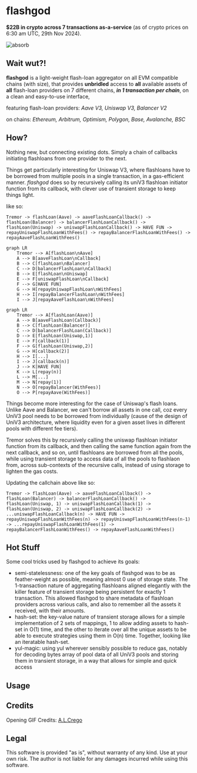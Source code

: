 # flashgod

__$22B in crypto across 7 transactions as-a-service__ (as of crypto prices on 6:30 am UTC, 29th Nov 2024).

![absorb](https://github.com/user-attachments/assets/02c2e624-9b74-46a3-b527-c37919a84619)


## Wait wut?!
__flashgod__ is a light-weight flash-loan aggregator on all EVM compatible chains (with size), that provides __unbridled__ access to __all__ available assets of __all__ flash-loan providers on 7 different chains, *__in 1 transaction per chain__*, on a clean and easy-to-use interface,

featuring flash-loan providers: _Aave V3, Uniswap V3, Balancer V2_

on chains: _Ethereum, Arbitrum, Optimism, Polygon, Base, Avalanche, BSC_


## How?
Nothing new, but connecting existing dots. Simply a chain of callbacks initiating flashloans from one provider to the next. 

Things get particularly interesting for Uniswap V3, where flashloans have to be borrowed from multiple pools in a single transaction, in a gas-efficient manner. _flashgod_ does so by recursively calling its uniV3 flashloan initiator function from its callback, with clever use of transient storage to keep things light.


like so:

```
Tremor -> flashLoan(Aave) -> aaveFlashLoanCallback() -> flashLoan(Balancer) -> balancerFlashLoanCallback() -> flashLoan(Uniswap) -> uniswapFlashLoanCallback() -> HAVE FUN -> repayUniswapFlashLoanWithFees() -> repayBalancerFlashLoanWithFees() -> repayAaveFlashLoanWithFees()
```

```mermaid
graph LR
    Tremor --> A[flashLoan\nAave]
    A --> B[aaveFlashLoan\nCallback]
    B --> C[flashLoan\nBalancer]
    C --> D[balancerFlashLoan\nCallback]
    B --> E[flashLoan\nUniswap]
    E --> F[uniswapFlashLoan\nCallback]
    F --> G[HAVE FUN]
    G --> H[repayUniswapFlashLoan\nWithFees]
    H --> I[repayBalancerFlashLoan\nWithFees]
    I --> J[repayAaveFlashLoan\nWithFees]
```

```mermaid
graph LR
    Tremor --> A[flashLoan(Aave)]
    A --> B[aaveFlashLoan(Callback)]
    B --> C[flashLoan(Balancer)]
    C --> D[balancerFlashLoan(Callback)]
    D --> E[flashLoan(Uniswap,1)]
    E --> F[callback(1)]
    F --> G[flashLoan(Uniswap,2)]
    G --> H[callback(2)]
    H --> I[...]
    I --> J[callback(n)]
    J --> K[HAVE FUN]
    K --> L[repay(n)]
    L --> M[...]
    M --> N[repay(1)]
    N --> O[repayBalancer(WithFees)]
    O --> P[repayAave(WithFees)]
```

Things become more interesting for the case of Uniswap's flash loans. Unlike Aave and Balancer, we can't borrow all assets in one call, coz every UniV3 pool needs to be borrowed from individually (cause of the design of UniV3 architecture, where liquidity even for a given asset lives in different pools with different fee tiers).

Tremor solves this by recursively calling the uniswap flashloan initiator function from its callback, and then calling the same function again from the next callback, and so on, until flashloans are borrowed from all the pools, while using transient storage to access data of all the pools to flashlaon from, across sub-contexts of the recursive calls, instead of using storage to lighten the gas costs.

Updating the callchain above like so:
```
Tremor -> flashLoan(Aave) -> aaveFlashLoanCallback() -> flashLoan(Balancer) -> balancerFlashLoanCallback() -> flashLoan(Uniswap, 1) -> uniswapFlashLoanCallback(1) -> flashLoan(Uniswap, 2) -> uniswapFlashLoanCallback(2) -> ...uniswapFlashLoanCallback(n) -> HAVE FUN -> repayUniswapFlashLoanWithFees(n) -> repayUniswapFlashLoanWithFees(n-1) -> ...repayUniswapFlashLoanWithFees(1) -> repayBalancerFlashLoanWithFees() -> repayAaveFlashLoanWithFees()
```

## Hot Stuff

Some cool tricks used by flashgod to achieve its goals:
- semi-statelessness: one of the key goals of flashgod was to be as feather-weight as possible, meaning almost 0 use of storage state. The 1-transaction nature of aggregating flashloans aligned elegantly with the killer feature of transient storage being persistent for exactly 1 transaction. This allowed flashgod to share metadata of flashloan providers across various calls, and also to remember all the assets it received, with their amounts.
- hash-set: the key-value nature of transient storage allows for a simple implementation of 2 sets of mappings, 1 to allow adding assets to hash-set in O(1) time, and the other to iterate over all the unique assets to be able to execute strategies using them in O(n) time. Together, looking like an iteratable hash-set.
- yul-magic: using yul wherever sensibly possible to reduce gas, notably for decoding bytes array of pool data of all UniV3 pools and storing them in transient storage, in a way that allows for simple and quick access 

## Usage

## Credits
Opening GIF Credits: [A.L.Crego](https://x.com/ALCrego_/status/1860242375118888960)

## Legal
This software is provided "as is", without warranty of any kind. Use at your own risk. The author is not liable for any damages incurred while using this software. 
